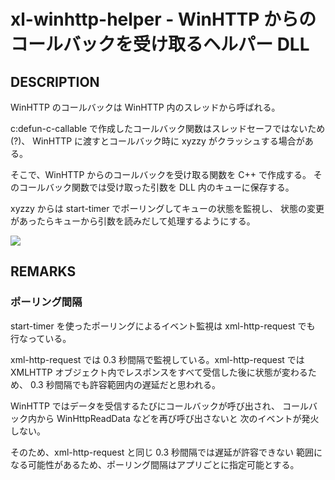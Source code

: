 # xl-winhttp-helper - WinHTTP からのコールバックを受け取るヘルパー DLL

## DESCRIPTION

WinHTTP のコールバックは WinHTTP 内のスレッドから呼ばれる。

c:defun-c-callable で作成したコールバック関数はスレッドセーフではないため(?)、
WinHTTP に渡すとコールバック時に xyzzy がクラッシュする場合がある。

そこで、WinHTTP からのコールバックを受け取る関数を C++ で作成する。
そのコールバック関数では受け取った引数を DLL 内のキューに保存する。

xyzzy からは start-timer でポーリングしてキューの状態を監視し、
状態の変更があったらキューから引数を読みだして処理するようにする。

<a href="https://cacoo.com/diagrams/SEHjYu1oCSCjpgkP">
<img src="https://cacoo.com/diagrams/SEHjYu1oCSCjpgkP-5783A.png">
</a>


## REMARKS

### ポーリング間隔

start-timer を使ったポーリングによるイベント監視は xml-http-request でも
行なっている。

xml-http-request では 0.3 秒間隔で監視している。xml-http-request では
XMLHTTP オブジェクト内でレスポンスをすべて受信した後に状態が変わるため、
0.3 秒間隔でも許容範囲内の遅延だと思われる。

WinHTTP ではデータを受信するたびにコールバックが呼び出され、
コールバック内から WinHttpReadData などを再び呼び出さないと
次のイベントが発火しない。

そのため、xml-http-request と同じ 0.3 秒間隔では遅延が許容できない
範囲になる可能性があるため、ポーリング間隔はアプリごとに指定可能とする。
